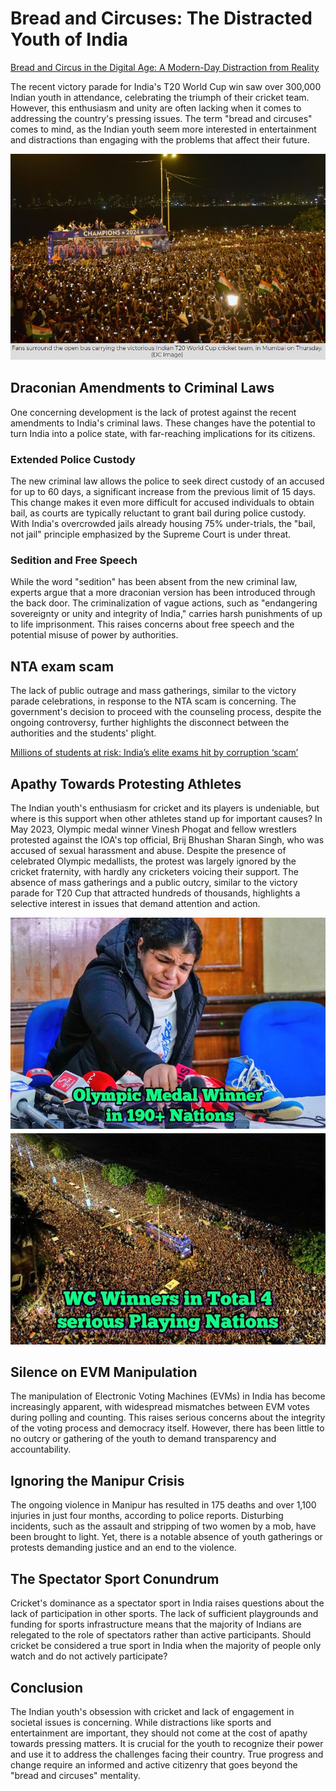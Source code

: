 
# Bread and Circuses: The Distracted Youth of India

[Bread and Circus in the Digital Age: A Modern-Day Distraction from Reality](https://iambrainstorming.github.io/chapters/philosophy/bread_and_circus.html)

The recent victory parade for India's T20 World Cup win saw over 300,000 Indian youth in attendance, celebrating the triumph of their cricket team. However, this enthusiasm and unity are often lacking when it comes to addressing the country's pressing issues. The term "bread and circuses" comes to mind, as the Indian youth seem more interested in entertainment and distractions than engaging with the problems that affect their future.

![Gathering T20 Cup](./bread_circus/circus.jpg)

## Draconian Amendments to Criminal Laws

One concerning development is the lack of protest against the recent amendments to India's criminal laws. These changes have the potential to turn India into a police state, with far-reaching implications for its citizens.

### Extended Police Custody

The new criminal law allows the police to seek direct custody of an accused for up to 60 days, a significant increase from the previous limit of 15 days. This change makes it even more difficult for accused individuals to obtain bail, as courts are typically reluctant to grant bail during police custody. With India's overcrowded jails already housing 75% under-trials, the "bail, not jail" principle emphasized by the Supreme Court is under threat.

### Sedition and Free Speech

While the word "sedition" has been absent from the new criminal law, experts argue that a more draconian version has been introduced through the back door. The criminalization of vague actions, such as "endangering sovereignty or unity and integrity of India," carries harsh punishments of up to life imprisonment. This raises concerns about free speech and the potential misuse of power by authorities.

## NTA exam scam

The lack of public outrage and mass gatherings, similar to the victory parade celebrations, in response to the NTA scam is concerning. The government's decision to proceed with the counseling process, despite the ongoing controversy, further highlights the disconnect between the authorities and the students' plight. 

[Millions of students at risk: India’s elite exams hit by corruption ‘scam’](https://www.aljazeera.com/news/2024/6/21/millions-of-students-at-risk-indias-elite-exams-hit-by-corruption-scam)


## Apathy Towards Protesting Athletes

The Indian youth's enthusiasm for cricket and its players is undeniable, but where is this support when other athletes stand up for important causes? In May 2023, Olympic medal winner Vinesh Phogat and fellow wrestlers protested against the IOA's top official, Brij Bhushan Sharan Singh, who was accused of sexual harassment and abuse.  Despite the presence of celebrated Olympic medallists, the protest was largely ignored by the cricket fraternity, with hardly any cricketers voicing their support. The absence of mass gatherings and a public outcry, similar to the victory parade for T20 Cup that attracted hundreds of thousands, highlights a selective interest in issues that demand attention and action. 

![Wrestlers Protest](./bread_circus/wrestlers.jpeg)

## Silence on EVM Manipulation

The manipulation of Electronic Voting Machines (EVMs) in India has become increasingly apparent, with widespread mismatches between EVM votes during polling and counting. This raises serious concerns about the integrity of the voting process and democracy itself. However, there has been little to no outcry or gathering of the youth to demand transparency and accountability.

## Ignoring the Manipur Crisis

The ongoing violence in Manipur has resulted in 175 deaths and over 1,100 injuries in just four months, according to police reports. Disturbing incidents, such as the assault and stripping of two women by a mob, have been brought to light. Yet, there is a notable absence of youth gatherings or protests demanding justice and an end to the violence.

## The Spectator Sport Conundrum

Cricket's dominance as a spectator sport in India raises questions about the lack of participation in other sports.  The lack of sufficient playgrounds and funding for sports infrastructure means that the majority of Indians are relegated to the role of spectators rather than active participants. Should cricket be considered a true sport in India when the majority of people only watch and do not actively participate?

## Conclusion

The Indian youth's obsession with cricket and lack of engagement in societal issues is concerning. While distractions like sports and entertainment are important, they should not come at the cost of apathy towards pressing matters. It is crucial for the youth to recognize their power and use it to address the challenges facing their country. True progress and change require an informed and active citizenry that goes beyond the "bread and circuses" mentality.
